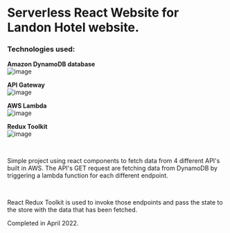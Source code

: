 <h1> Serverless React Website for Landon Hotel website. </h1>

<h3>Technologies used: </h3>

<b> Amazon DynamoDB database </b>
<br>
![image](https://user-images.githubusercontent.com/47012647/162639305-5b51156f-8286-4c4c-845d-e037ba94b24e.png)

<b> API Gateway </b>
<br>
![image](https://user-images.githubusercontent.com/47012647/162639342-557eefd7-a9d6-439f-a72b-0fbe03be8f0a.png)

<b> AWS Lambda </b>
<br>
![image](https://user-images.githubusercontent.com/47012647/162639416-aafd434f-8de3-41e7-8d59-afcc75b4a4db.png)

<b> Redux Toolkit </b>
<br>
![image](https://user-images.githubusercontent.com/47012647/162639449-b35f0d2d-0f66-49a0-9cfe-94256615078d.png)

<br>

Simple project using react components to fetch data from 4 different API's built in AWS. 
The API's GET request are fetching data from DynamoDB by triggering a lambda function for each different endpoint.

<br>

React Redux Toolkit is used to invoke those endpoints and pass the state to the store with the data that has been fetched.

Completed in April 2022.

